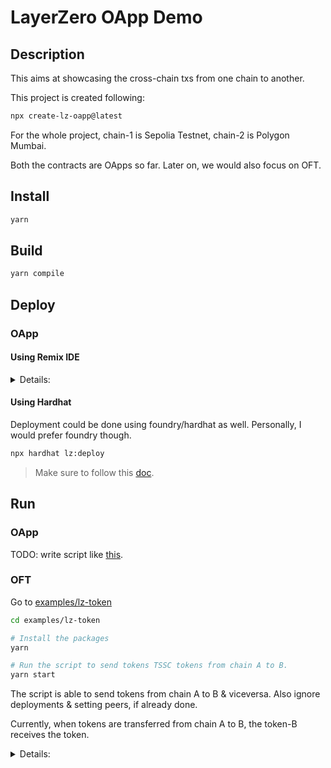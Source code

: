 # LayerZero OApp Demo

## Description

This aims at showcasing the cross-chain txs from one chain to another.

This project is created following:

```sh
npx create-lz-oapp@latest
```

For the whole project, chain-1 is Sepolia Testnet, chain-2 is Polygon Mumbai.

Both the contracts are OApps so far. Later on, we would also focus on OFT.

## Install

```sh
yarn
```

## Build

```sh
yarn compile
```

## Deploy

### OApp

#### Using Remix IDE

<details><summary>Details:</summary>

I have used Remix so far via:

```sh
remixd -s .
```

> Make sure, `remixd` is installed via `yarn global add @remix-project/remixd`.

The 2 txs are as follows:

1. Deploy `MyOApp` on Ethereum Sepolia testnet: [Tx url](https://sepolia.etherscan.io/tx/0xc9399c465bbaa846a11cfa08bb8a1d282e937d255d1748ef66442baf32201fca), [Details](./deployments/manual/1_to_src_chain.json).
2. Deploy `DesOApp` on Polygon Mumbai: [Tx url](https://mumbai.polygonscan.com/tx/0xb9e4bc9329fdca645b05a848a5f665e8efcbb437d3d1dc801c5acb8aa6496edc), [Details](./deployments/manual/2_to_des_chain.json).

</details>

#### Using Hardhat

Deployment could be done using foundry/hardhat as well. Personally, I would prefer foundry though.

```sh
npx hardhat lz:deploy
```

> Make sure to follow this [doc](https://docs.layerzero.network/contracts/deploying).

## Run

### OApp

TODO: write script like [this](./examples/lz-token/src/index.ts).

### OFT

Go to [examples/lz-token](./examples/lz-token/)

```sh
cd examples/lz-token

# Install the packages
yarn

# Run the script to send tokens TSSC tokens from chain A to B.
yarn start
```

The script is able to send tokens from chain A to B & viceversa. Also ignore deployments & setting peers, if already done.

Currently, when tokens are transferred from chain A to B, the token-B receives the token.

<details><summary>Details:</summary>

```sh
Address '0x0370...d246' with token-[0] has balance: 999994.0
Address '0x0370...d246' with token-[1] has balance: 999997.0
Address '0xcd17...76ba' with token-[0] has balance: 3.0
Address '0xcd17...76ba' with token-[1] has balance: 0.0
Address '0x5c91...59cD' with token-[0] has balance: 0.0
Address '0x5c91...59cD' with token-[1] has balance: 6.0
```

As you can see that 3 addresses (1 EOA, 2 contracts) have balances of the 2 tokens. Cumulatively, on either chain total supply is 1 M, total 2 M.

| TODO: |
|--|
| This needs to be fixed as in: <br>- by default the token recipient should be same as sender, or <br/>- sender can explicitly provide recipient. <br/> <br/>Post fixing this on contract end, `TokenBridge` class & hence `main()` script needs to be modified. |

</details>
